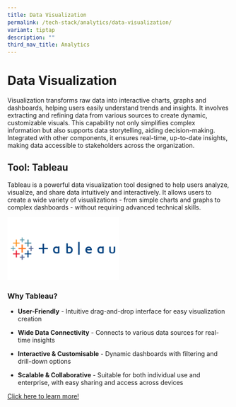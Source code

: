 ```yaml
---
title: Data Visualization
permalink: /tech-stack/analytics/data-visualization/
variant: tiptap
description: ""
third_nav_title: Analytics
---
```

<h1>Data Visualization</h1>
<p>Visualization transforms raw data into interactive charts, graphs and
dashboards, helping users easily understand trends and insights. It involves
extracting and refining data from various sources to create dynamic, customizable
visuals. This capability not only simplifies complex information but also
supports data storytelling, aiding decision-making. Integrated with other
components, it ensures real-time, up-to-date insights, making data accessible
to stakeholders across the organization.</p>
<h2>Tool: Tableau</h2>
<p>Tableau is a powerful data visualization tool designed to help users analyze,
visualize, and share data intuitively and interactively. It allows users
to create a wide variety of visualizations - from simple charts and graphs
to complex dashboards - without requiring advanced technical skills.</p>
<div class="isomer-image-wrapper">
<img style="width: 50%;" height="auto" width="100%" alt="" src="/images/Product Logos/tableau-logo.png">
</div>
<h3>Why Tableau?</h3>
<ul data-tight="true" class="tight">
<li>
<p><strong>User-Friendly</strong> - Intuitive drag-and-drop interface for
easy visualization creation</p>
</li>
<li>
<p><strong>Wide Data Connectivity</strong> - Connects to various data sources
for real-time insights</p>
</li>
<li>
<p><strong>Interactive &amp; Customisable</strong> - Dynamic dashboards with
filtering and drill-down options</p>
</li>
<li>
<p><strong>Scalable &amp; Collaborative</strong> - Suitable for both individual
use and enterprise, with easy sharing and access across devices</p>
</li>
</ul>
<p><a href="https://www.tableau.com/" rel="noopener nofollow" target="_blank">Click here to learn more!</a>
</p>
